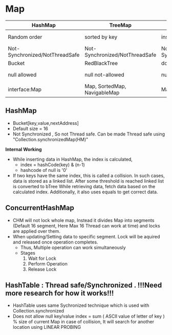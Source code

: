 # Map

| HashMap | TreeMap | LinkedHashMap | HashTable | 
|---|---|---|---|
| Random order | sorted by key | insertion order | Random Order |
| Not-Synchronized/NotThreadSafe | Not-Synchronized/NotThreadSafe | Not-Synchronized/NotThreadSafe | Synchronized | 
| Bucket | RedBlackTree | doubly linked list of bucket | Bucket |   
| null allowed | null not-allowed | null allowed | null not-allowed |
| interface:Map | Map, SortedMap, NavigableMap | Map | Map | 

## HashMap
- Bucket[key,value,nextAddress]
- Default size = 16
- Not Synchronized , So not Thread safe. Can be made Thread safe using "Collection.synchronizedMap(HM)"

**Internal Working**
- While inserting data in HashMap, the index is calculated,
  - index = hashCode(key) & (n-1)
  - hashcode of null is '0'
- If two keys have the same index, this is called a collision. In such cases, data is stored as a linked list. After some threshold is reached linked list is converted to bTree
While retrieving data,  fetch data based on the calculated index. Additionally, it also uses equals to get correct data.

## ConcurrentHashMap
- CHM will not lock whole map, Instead it divides Map into segments (Default 16 segment, Here Max 16 Thread can work at time) and locks are applied over them.
- When updating/Setting data to specific segment. Lock will be aquired and released once operation completes.
  - Thus, Multiple operation can work simultaneously
  - Stages
    1. Wait for Lock
    2. Perform Operation
    3. Release Lock

## HashTable : Thread safe/Synchronized . !!!Need more research for how it works!!!
- HashTable uses same Sychronized technique which is used with Collection.synchronized
- Does not allow null key/value
index = sum ( ASCII value of letter of key ) % size of current Map
in case of collision, It will search for another location using LINEAR PROBING 
